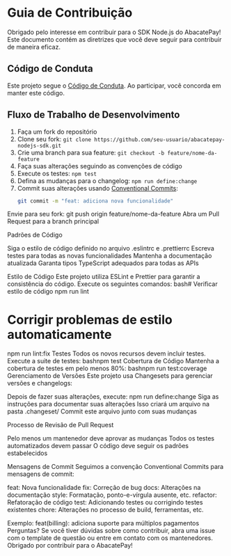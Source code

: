 # Guia de Contribuição

Obrigado pelo interesse em contribuir para o SDK Node.js do AbacatePay! Este documento contém as diretrizes que você deve seguir para contribuir de maneira eficaz.

## Código de Conduta

Este projeto segue o [Código de Conduta](CODE_OF_CONDUCT.md). Ao participar, você concorda em manter este código.

## Fluxo de Trabalho de Desenvolvimento

1. Faça um fork do repositório
2. Clone seu fork: `git clone https://github.com/seu-usuario/abacatepay-nodejs-sdk.git`
3. Crie uma branch para sua feature: `git checkout -b feature/nome-da-feature`
4. Faça suas alterações seguindo as convenções de código
5. Execute os testes: `npm test`
6. Defina as mudanças para o changelog: `npm run define:change`
7. Commit suas alterações usando [Conventional Commits](https://www.conventionalcommits.org/):
   ```bash
   git commit -m "feat: adiciona nova funcionalidade"

Envie para seu fork: git push origin feature/nome-da-feature
Abra um Pull Request para a branch principal

Padrões de Código

Siga o estilo de código definido no arquivo .eslintrc e .prettierrc
Escreva testes para todas as novas funcionalidades
Mantenha a documentação atualizada
Garanta tipos TypeScript adequados para todas as APIs

Estilo de Código
Este projeto utiliza ESLint e Prettier para garantir a consistência do código. Execute os seguintes comandos:
bash# Verificar estilo de código
npm run lint

# Corrigir problemas de estilo automaticamente
npm run lint:fix
Testes
Todos os novos recursos devem incluir testes. Execute a suite de testes:
bashnpm test
Cobertura de Código
Mantenha a cobertura de testes em pelo menos 80%:
bashnpm run test:coverage
Gerenciamento de Versões
Este projeto usa Changesets para gerenciar versões e changelogs:

Depois de fazer suas alterações, execute: npm run define:change
Siga as instruções para documentar suas alterações
Isso criará um arquivo na pasta .changeset/
Commit este arquivo junto com suas mudanças

Processo de Revisão de Pull Request

Pelo menos um mantenedor deve aprovar as mudanças
Todos os testes automatizados devem passar
O código deve seguir os padrões estabelecidos

Mensagens de Commit
Seguimos a convenção Conventional Commits para mensagens de commit:

feat: Nova funcionalidade
fix: Correção de bug
docs: Alterações na documentação
style: Formatação, ponto-e-vírgula ausente, etc.
refactor: Refatoração de código
test: Adicionando testes ou corrigindo testes existentes
chore: Alterações no processo de build, ferramentas, etc.

Exemplo: feat(billing): adiciona suporte para múltiplos pagamentos
Perguntas?
Se você tiver dúvidas sobre como contribuir, abra uma issue com o template de questão ou entre em contato com os mantenedores.
Obrigado por contribuir para o AbacatePay!